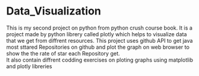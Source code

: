 # Data_Visualization
This is my second project on python from python crush course book. It is a project made by python librery called plotly which helps to visualize data that we get from diffrent resources.
This project uses github API to get java most sttared Repositories on github and plot the graph on web browser to show the the rate of star each Repository get.<br/>
It also contain diffrent codding exercises on ploting graphs using matplotlib and plotly libreries
